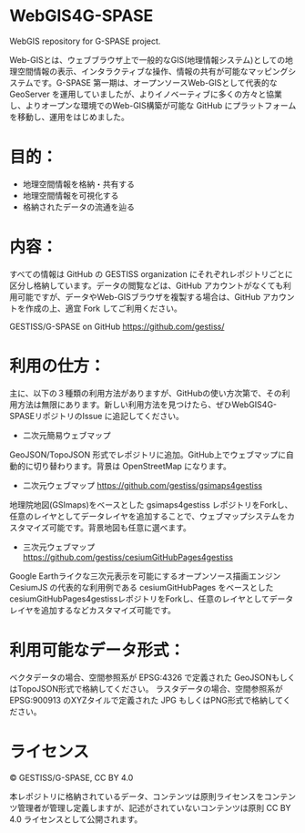 # WebGIS4G-SPASE
WebGIS repository for G-SPASE project.

Web-GISとは、ウェブブラウザ上で一般的なGIS(地理情報システム)としての地理空間情報の表示、インタラクティブな操作、情報の共有が可能なマッピングシステムです。G-SPASE 第一期は、オープンソースWeb-GISとして代表的な GeoServer を運用していましたが、よりイノベーティブに多くの方々と協業し、よりオープンな環境でのWeb-GIS構築が可能な GitHub にプラットフォームを移動し、運用をはじめました。

# 目的：
* 地理空間情報を格納・共有する
* 地理空間情報を可視化する
* 格納されたデータの流通を辿る

# 内容：
すべての情報は GitHub の GESTISS organization にそれぞれレポジトリごとに区分し格納しています。データの閲覧などは、GitHub アカウントがなくても利用可能ですが、データやWeb-GISブラウザを複製する場合は、GitHub アカウントを作成の上、適宜 Fork してご利用ください。

GESTISS/G-SPASE on GitHub
https://github.com/gestiss/

# 利用の仕方：

主に、以下の３種類の利用方法がありますが、GitHubの使い方次第で、その利用方法は無限にあります。新しい利用方法を見つけたら、ぜひWebGIS4G-SPASEリポジトリのIssue に追記してください。

- 二次元簡易ウェブマップ

GeoJSON/TopoJSON 形式でレポジトリに追加。GitHub上でウェブマップに自動的に切り替わります。背景は OpenStreetMap になります。

- 二次元ウェブマップ
https://github.com/gestiss/gsimaps4gestiss

地理院地図(GSImaps)をベースとした gsimaps4gestiss レポジトリをForkし、任意のレイヤとしてデータレイヤを追加することで、ウェブマップシステムをカスタマイズ可能です。背景地図も任意に選べます。


- 三次元ウェブマップ
https://github.com/gestiss/cesiumGitHubPages4gestiss

Google Earthライクな三次元表示を可能にするオープンソース描画エンジンCesiumJS の代表的な利用例である cesiumGitHubPages をベースとした cesiumGitHubPages4gestissレポジトリをForkし、任意のレイヤとしてデータレイヤを追加するなどカスタマイズ可能です。

# 利用可能なデータ形式：
ベクタデータの場合、空間参照系が EPSG:4326 で定義された GeoJSONもしくはTopoJSON形式で格納してください。
ラスタデータの場合、空間参照系が EPSG:900913 のXYZタイルで定義された JPG もしくはPNG形式で格納してください。

# ライセンス
© GESTISS/G-SPASE, CC BY 4.0

本レポジトリに格納されているデータ、コンテンツは原則ライセンスをコンテンツ管理者が管理し定義しますが、記述がされていないコンテンツは原則 CC BY 4.0 ライセンスとして公開されます。
